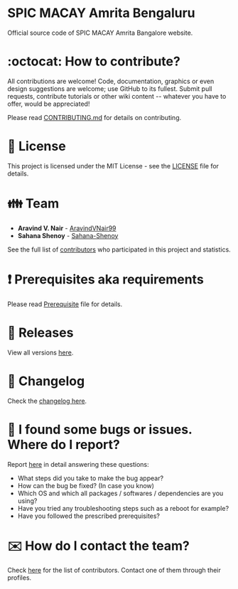 # SPIC MACAY Amrita Bengaluru

Official source code of SPIC MACAY Amrita Bangalore website.

# :octocat: How to contribute?

All contributions are welcome! Code, documentation, graphics or even design suggestions are welcome; use GitHub to its fullest. Submit pull requests, contribute tutorials or other wiki content -- whatever you have to offer, would be appreciated!

Please read [CONTRIBUTING.md](CONTRIBUTING.md) for details on contributing.

# :scroll: License

This project is licensed under the MIT License - see the [LICENSE](LICENSE) file for details.

# :family: Team

* **Aravind V. Nair** - [AravindVNair99](https://github.com/AravindVNair99)
* **Sahana Shenoy** - [Sahana-Shenoy](https://github.com/Sahana-Shenoy)

See the full list of [contributors](https://github.com/aravindvnair99/SPIC-MACAY-Amrita-Bengaluru/graphs/contributors) who participated in this project and statistics.

# :heavy_exclamation_mark: Prerequisites aka requirements

Please read [Prerequisite](Prerequisite.md) file for details.

# :bookmark: Releases

View all versions [here](https://github.com/aravindvnair99/SPIC-MACAY-Amrita-Bengaluru/releases).

# :scroll: Changelog

Check the [changelog here](https://github.com/aravindvnair99/SPIC-MACAY-Amrita-Bengaluru/commits/master).

# :memo: I found some bugs or issues. Where do I report?

Report [here](https://github.com/aravindvnair99/SPIC-MACAY-Amrita-Bengaluru/issues/new/choose) in detail answering these questions:

* What steps did you take to make the bug appear?
* How can the bug be fixed? (In case you know)
* Which OS and which all packages / softwares / dependencies are you using?
* Have you tried any troubleshooting steps such as a reboot for example?
* Have you followed the prescribed prerequisites?

# :envelope: How do I contact the team?

Check [here](https://github.com/aravindvnair99/SPIC-MACAY-Amrita-Bengaluru/graphs/contributors) for the list of contributors. Contact one of them through their profiles.
